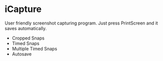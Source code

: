 iCapture
========

User friendly screenshot capturing program.
Just press PrintScreen and it saves automatically.

+ Cropped Snaps
+ Timed Snaps
+ Multiple Timed Snaps
+ Autosave